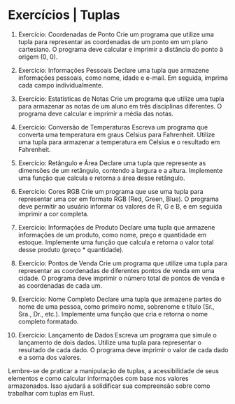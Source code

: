 # Exercícios | Tuplas

1. Exercício: Coordenadas de Ponto
Crie um programa que utilize uma tupla para representar as coordenadas de um ponto em um plano cartesiano. O programa deve calcular e imprimir a distância do ponto à origem (0, 0).

2. Exercício: Informações Pessoais
Declare uma tupla que armazene informações pessoais, como nome, idade e e-mail. Em seguida, imprima cada campo individualmente.

3. Exercício: Estatísticas de Notas
Crie um programa que utilize uma tupla para armazenar as notas de um aluno em três disciplinas diferentes. O programa deve calcular e imprimir a média das notas.

4. Exercício: Conversão de Temperaturas
Escreva um programa que converta uma temperatura em graus Celsius para Fahrenheit. Utilize uma tupla para armazenar a temperatura em Celsius e o resultado em Fahrenheit.

5. Exercício: Retângulo e Área
Declare uma tupla que represente as dimensões de um retângulo, contendo a largura e a altura. Implemente uma função que calcula e retorna a área desse retângulo.

6. Exercício: Cores RGB
Crie um programa que use uma tupla para representar uma cor em formato RGB (Red, Green, Blue). O programa deve permitir ao usuário informar os valores de R, G e B, e em seguida imprimir a cor completa.

7. Exercício: Informações de Produto
Declare uma tupla que armazene informações de um produto, como nome, preço e quantidade em estoque. Implemente uma função que calcula e retorna o valor total desse produto (preço * quantidade).

8. Exercício: Pontos de Venda
Crie um programa que utilize uma tupla para representar as coordenadas de diferentes pontos de venda em uma cidade. O programa deve imprimir o número total de pontos de venda e as coordenadas de cada um.

9. Exercício: Nome Completo
Declare uma tupla que armazene partes do nome de uma pessoa, como primeiro nome, sobrenome e título (Sr., Sra., Dr., etc.). Implemente uma função que cria e retorna o nome completo formatado.

10. Exercício: Lançamento de Dados
Escreva um programa que simule o lançamento de dois dados. Utilize uma tupla para representar o resultado de cada dado. O programa deve imprimir o valor de cada dado e a soma dos valores.

Lembre-se de praticar a manipulação de tuplas, a acessibilidade de seus elementos e como calcular informações com base nos valores armazenados. Isso ajudará a solidificar sua compreensão sobre como trabalhar com tuplas em Rust.